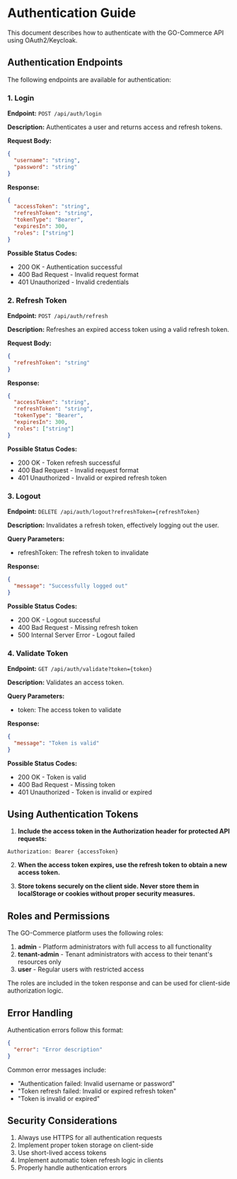 # Authentication Guide

This document describes how to authenticate with the GO-Commerce API using OAuth2/Keycloak.

## Authentication Endpoints

The following endpoints are available for authentication:

### 1. Login

**Endpoint:** `POST /api/auth/login`

**Description:** Authenticates a user and returns access and refresh tokens.

**Request Body:**
```json
{
  "username": "string",
  "password": "string"
}
```

**Response:**
```json
{
  "accessToken": "string",
  "refreshToken": "string",
  "tokenType": "Bearer",
  "expiresIn": 300,
  "roles": ["string"]
}
```

**Possible Status Codes:**
- 200 OK - Authentication successful
- 400 Bad Request - Invalid request format
- 401 Unauthorized - Invalid credentials

### 2. Refresh Token

**Endpoint:** `POST /api/auth/refresh`

**Description:** Refreshes an expired access token using a valid refresh token.

**Request Body:**
```json
{
  "refreshToken": "string"
}
```

**Response:**
```json
{
  "accessToken": "string",
  "refreshToken": "string",
  "tokenType": "Bearer",
  "expiresIn": 300,
  "roles": ["string"]
}
```

**Possible Status Codes:**
- 200 OK - Token refresh successful
- 400 Bad Request - Invalid request format
- 401 Unauthorized - Invalid or expired refresh token

### 3. Logout

**Endpoint:** `DELETE /api/auth/logout?refreshToken={refreshToken}`

**Description:** Invalidates a refresh token, effectively logging out the user.

**Query Parameters:**
- refreshToken: The refresh token to invalidate

**Response:**
```json
{
  "message": "Successfully logged out"
}
```

**Possible Status Codes:**
- 200 OK - Logout successful
- 400 Bad Request - Missing refresh token
- 500 Internal Server Error - Logout failed

### 4. Validate Token

**Endpoint:** `GET /api/auth/validate?token={token}`

**Description:** Validates an access token.

**Query Parameters:**
- token: The access token to validate

**Response:**
```json
{
  "message": "Token is valid"
}
```

**Possible Status Codes:**
- 200 OK - Token is valid
- 400 Bad Request - Missing token
- 401 Unauthorized - Token is invalid or expired

## Using Authentication Tokens

1. **Include the access token in the Authorization header for protected API requests:**

```
Authorization: Bearer {accessToken}
```

2. **When the access token expires, use the refresh token to obtain a new access token.**

3. **Store tokens securely on the client side. Never store them in localStorage or cookies without proper security measures.**

## Roles and Permissions

The GO-Commerce platform uses the following roles:

1. **admin** - Platform administrators with full access to all functionality
2. **tenant-admin** - Tenant administrators with access to their tenant's resources only
3. **user** - Regular users with restricted access

The roles are included in the token response and can be used for client-side authorization logic.

## Error Handling

Authentication errors follow this format:

```json
{
  "error": "Error description"
}
```

Common error messages include:
- "Authentication failed: Invalid username or password"
- "Token refresh failed: Invalid or expired refresh token"
- "Token is invalid or expired"

## Security Considerations

1. Always use HTTPS for all authentication requests
2. Implement proper token storage on client-side
3. Use short-lived access tokens
4. Implement automatic token refresh logic in clients
5. Properly handle authentication errors